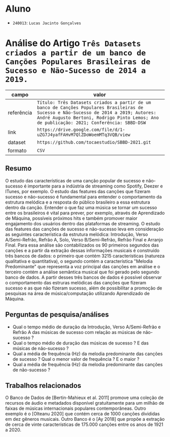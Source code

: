 # Aluno
* `240013`: `Lucas Jacinto Gonçalves`

# Análise do Artigo `Três Datasets criados a partir de um banco de Canções Populares Brasileiras de Sucesso e Não-Sucesso de 2014 a 2019.`

| campo | valor |
|------------|----------------------------------------|
| referência | `Título: Três Datasets criados a partir de um banco de Canções Populares Brasileiras de Sucesso e Não-Sucesso de 2014 a 2019; Autores: André Augusto Bertoni, Rodrigo Pinto Lemos; Ano de publicação: 2021; Conferência: SBBD-DSW` |
| link       | `https://drive.google.com/file/d/1-uZG7J4yafFAHvM7QlZDoWoemMTq3VQB/view` |
| dataset | `https://github.com/tocaestudio/SBBD-2021.git` |
| formato | `CSV` |

## Resumo

O estudo das características de uma canção popular de sucesso e não-sucesso é importante para a indústria de streaming como Spotify, Deezer e ITunes, por exemplo. O estudo das features das canções que fizeram sucesso e não-sucesso é fundamental para entender o comportamento da estrutura melódica e a resposta do público brasileiro a essa estrutura dentro da canção. Entender o que faz uma música se tornar um sucesso entre os brasileiros é vital para prever, por exemplo, através de Aprendizado de Máquina, possíveis próximos hits e também promover maior engajamento dos usuários dentro das plataformas de streaming. O estudo das features das canções de sucesso e não-sucesso leva em consideração as seguintes característica da estrutura melódica: Introdução, Verso A/Semi-Refrão, Refrão A, Solo, Verso B/Semi-Refrão, Refrão Final e Arranjo Final. Para essa análise são contabilizados os 90 primeiros segundos das canções e a partir da extração dessas informações musicais é construído três bancos de dados: o primeiro que contém 3215 características (natureza qualitativa e quantitativa), o segundo contém a característica "Melodia Predominante" que representa a voz principal das canções em análise e o terceiro contém a análise semântica musical que foi gerado pelo segundo banco de dados. A partir desses três bancos de dados é possível observar o comportamento das estruras melódicas das canções que fizeram sucesso e as que não fizeram sucesso, além de possibilitar a promoção de pesquisas na área de música/computação utilizando Aprendizado de Máquina.

## Perguntas de pesquisa/análises

* Qual o tempo médio de duração da Introdução, Verso A/Semi-Refrão e Refrão A das músicas de sucesso com relação as músicas de não-sucesso ?
* Qual o tempo médio de duração das músicas de sucesso ? E das músicas de não-sucesso ? 
* Qual a média de frequência (Hz) da melodia predominante das canções de sucesso ? Qual o menor valor de frequência ? E o maior ?
* Qual a média de frequência (Hz) da melodia predominante das canções de não-sucesso ?

## Trabalhos relacionados

O Banco de Dados de [Bertin-Mahieux et al. 2011] promove uma coleção de recursos de áudio e metadados disponível gratuitamente para um milhão de faixas de músicas internacionais populares contemporâneas. Outro exemplo é o [Olteanu 2020] que contém cerca de 1000 canções divididas em dez gêneros musicais. Outro Banco é o [Ay 2018] que propõe a extração de cerca de vinte características de 175.000 canções entre os anos de 1921 a 2020.
